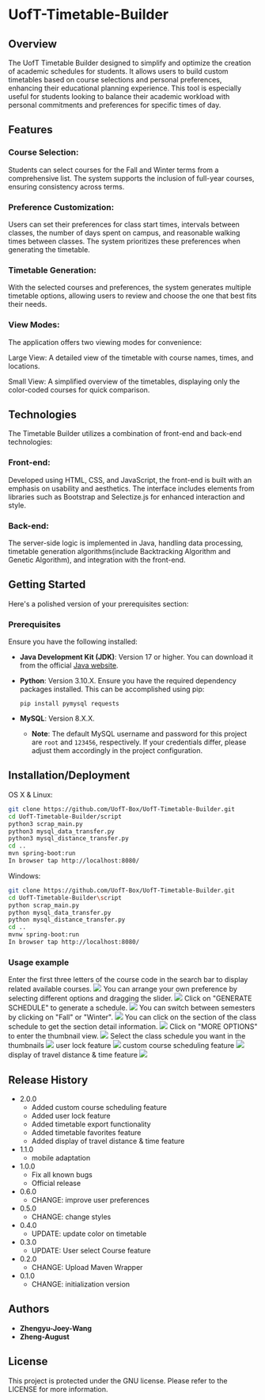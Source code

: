 # UofT-Timetable-Builder
## Overview
The UofT Timetable Builder designed to simplify and optimize the creation of academic schedules for students. It allows users to build custom timetables based on course selections and personal preferences, enhancing their educational planning experience. This tool is especially useful for students looking to balance their academic workload with personal commitments and preferences for specific times of day.

## Features
### Course Selection: 
Students can select courses for the Fall and Winter terms from a comprehensive list. The system supports the inclusion of full-year courses, ensuring consistency across terms.

### Preference Customization: 
Users can set their preferences for class start times, intervals between classes, the number of days spent on campus, and reasonable walking times between classes. The system prioritizes these preferences when generating the timetable.

### Timetable Generation: 
With the selected courses and preferences, the system generates multiple timetable options, allowing users to review and choose the one that best fits their needs.

### View Modes: 
The application offers two viewing modes for convenience:

Large View: A detailed view of the timetable with course names, times, and locations.

Small View: A simplified overview of the timetables, displaying only the color-coded courses for quick comparison.

## Technologies
The Timetable Builder utilizes a combination of front-end and back-end technologies:

### Front-end: 
Developed using HTML, CSS, and JavaScript, the front-end is built with an emphasis on usability and aesthetics. The interface includes elements from libraries such as Bootstrap and Selectize.js for enhanced interaction and style.

### Back-end: 
The server-side logic is implemented in Java, handling data processing, timetable generation algorithms(include Backtracking Algorithm and Genetic Algorithm), and integration with the front-end.

## Getting Started

Here's a polished version of your prerequisites section:

### Prerequisites
Ensure you have the following installed:

+ **Java Development Kit (JDK)**: Version 17 or higher. You can download it from the official [Java website](https://www.oracle.com/java/technologies/javase-jdk17-downloads.html).

+ **Python**: Version 3.10.X. Ensure you have the required dependency packages installed. This can be accomplished using pip:
  ```
  pip install pymysql requests
  ```

+ **MySQL**: Version 8.X.X. 
  + **Note**: The default MySQL username and password for this project are `root` and `123456`, respectively. If your credentials differ, please adjust them accordingly in the project configuration.

## Installation/Deployment
OS X & Linux:
```sh
git clone https://github.com/UofT-Box/UofT-Timetable-Builder.git
cd UofT-Timetable-Builder/script
python3 scrap_main.py
python3 mysql_data_transfer.py
python3 mysql_distance_transfer.py
cd ..
mvn spring-boot:run
In browser tap http://localhost:8080/
```
Windows:
```sh
git clone https://github.com/UofT-Box/UofT-Timetable-Builder.git
cd UofT-Timetable-Builder\script
python scrap_main.py
python mysql_data_transfer.py
python mysql_distance_transfer.py
cd ..
mvnw spring-boot:run
In browser tap http://localhost:8080/
```

### Usage example
Enter the first three letters of the course code in the search bar to display related available courses.
![](https://github.com/UofT-Box/image/tree/master/timetable_builder/timetablebuilder1.png?raw=true)
You can arrange your own preference by selecting different options and dragging the slider.
![](https://github.com/UofT-Box/image/blob/master/timetable_builder/timetablebuilder2.png?raw=true)
Click on "GENERATE SCHEDULE" to generate a schedule.
![](https://github.com/UofT-Box/image/blob/master/timetable_builder/timetablebuilder3.png?raw=true)
You can switch between semesters by clicking on "Fall" or "Winter".
![](https://github.com/UofT-Box/image/blob/master/timetable_builder/timetablebuilder4.png?raw=true)
You can click on the section of the class schedule to get the section detail information.
![](https://github.com/UofT-Box/image/blob/master/timetable_builder/timetablebuilder5.png?raw=true)
Click on "MORE OPTIONS" to enter the thumbnail view.
![](https://github.com/UofT-Box/image/blob/master/timetable_builder/timetablebuilder6.png?raw=true)
Select the class schedule you want in the thumbnails
![](https://github.com/UofT-Box/image/blob/master/timetable_builder/timetablebuilder7.png?raw=true)
user lock feature
![](https://github.com/UofT-Box/image/blob/master/timetable_builder/timetablebuilder8.png?raw=true)
custom course scheduling feature
![](https://github.com/UofT-Box/image/blob/master/timetable_builder/timetablebuilder9.png?raw=true)
display of travel distance & time feature
![](https://github.com/UofT-Box/image/blob/master/timetable_builder/timetablebuilder10.png?raw=true)

## Release History
* 2.0.0
    * Added custom course scheduling feature
    * Added user lock feature
    * Added timetable export functionality
    * Added timetable favorites feature
    * Added display of travel distance & time feature
* 1.1.0
    * mobile adaptation
* 1.0.0
    * Fix all known bugs
    * Official release
* 0.6.0
    * CHANGE: improve user preferences
* 0.5.0
    * CHANGE: change styles
* 0.4.0
    * UPDATE: update color on timetable
* 0.3.0
    * UPDATE: User select Course feature
* 0.2.0
    * CHANGE: Upload Maven Wrapper
* 0.1.0
    * CHANGE: initialization version

## Authors

* **Zhengyu-Joey-Wang**
* **Zheng-August**


## License
This project is protected under the GNU license. Please refer to the LICENSE for more information.
